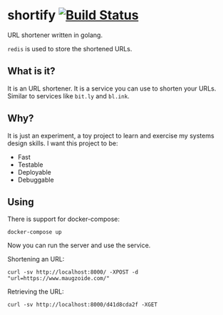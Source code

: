 # shortify [![Build Status](https://travis-ci.org/mauricioabreu/shortify.svg?branch=master)](https://travis-ci.org/mauricioabreu/shortify)

URL shortener written in golang.

`redis` is used to store the shortened URLs.

## What is it?

It is an URL shortener. It is a service you can use to shorten your URLs. Similar to services like `bit.ly` and `bl.ink`.

## Why?

It is just an experiment, a toy project to learn and exercise my systems design skills.
I want this project to be:

* Fast
* Testable
* Deployable
* Debuggable

## Using

There is support for docker-compose:

```
docker-compose up
```

Now you can run the server and use the service.

Shortening an URL:

```
curl -sv http://localhost:8000/ -XPOST -d "url=https://www.maugzoide.com/"
```

Retrieving the URL:

```
curl -sv http://localhost:8000/d41d8cda2f -XGET
```
